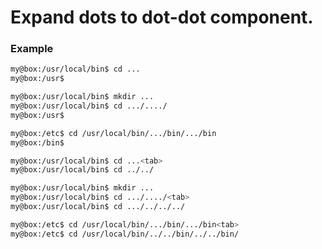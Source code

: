 # Expand dots to dot-dot component.

### Example
```bash
my@box:/usr/local/bin$ cd ...
my@box:/usr$
```
```bash
my@box:/usr/local/bin$ mkdir ...
my@box:/usr/local/bin$ cd .../..../
my@box:/usr$ 
```
```bash
my@box:/etc$ cd /usr/local/bin/.../bin/.../bin
my@box:/bin$
```
```bash
my@box:/usr/local/bin$ cd ...<tab>
my@box:/usr/local/bin$ cd ../../
```
```bash
my@box:/usr/local/bin$ mkdir ...
my@box:/usr/local/bin$ cd .../..../<tab>
my@box:/usr/local/bin$ cd .../../../../
```
```bash
my@box:/etc$ cd /usr/local/bin/.../bin/.../bin<tab>
my@box:/etc$ cd /usr/local/bin/../../bin/../../bin/
```
